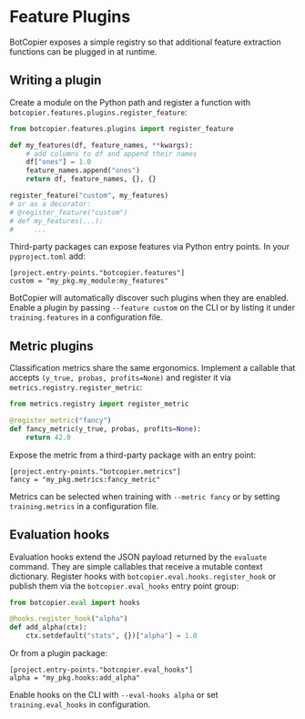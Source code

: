 # Feature Plugins

BotCopier exposes a simple registry so that additional feature extraction
functions can be plugged in at runtime.

## Writing a plugin

Create a module on the Python path and register a function with
`botcopier.features.plugins.register_feature`:

```python
from botcopier.features.plugins import register_feature

def my_features(df, feature_names, **kwargs):
    # add columns to df and append their names
    df["ones"] = 1.0
    feature_names.append("ones")
    return df, feature_names, {}, {}

register_feature("custom", my_features)
# or as a decorator:
# @register_feature("custom")
# def my_features(...):
#     ...
```

Third-party packages can expose features via Python entry points.  In your
``pyproject.toml`` add:

```
[project.entry-points."botcopier.features"]
custom = "my_pkg.my_module:my_features"
```

BotCopier will automatically discover such plugins when they are enabled.
Enable a plugin by passing ``--feature custom`` on the CLI or by listing it
under ``training.features`` in a configuration file.

## Metric plugins

Classification metrics share the same ergonomics. Implement a callable that
accepts ``(y_true, probas, profits=None)`` and register it via
``metrics.registry.register_metric``:

```python
from metrics.registry import register_metric

@register_metric("fancy")
def fancy_metric(y_true, probas, profits=None):
    return 42.0
```

Expose the metric from a third-party package with an entry point:

```
[project.entry-points."botcopier.metrics"]
fancy = "my_pkg.metrics:fancy_metric"
```

Metrics can be selected when training with ``--metric fancy`` or by setting
``training.metrics`` in a configuration file.

## Evaluation hooks

Evaluation hooks extend the JSON payload returned by the ``evaluate`` command.
They are simple callables that receive a mutable context dictionary. Register
hooks with ``botcopier.eval.hooks.register_hook`` or publish them via the
``botcopier.eval_hooks`` entry point group:

```python
from botcopier.eval import hooks

@hooks.register_hook("alpha")
def add_alpha(ctx):
    ctx.setdefault("stats", {})["alpha"] = 1.0
```

Or from a plugin package:

```
[project.entry-points."botcopier.eval_hooks"]
alpha = "my_pkg.hooks:add_alpha"
```

Enable hooks on the CLI with ``--eval-hooks alpha`` or set ``training.eval_hooks``
in configuration.
